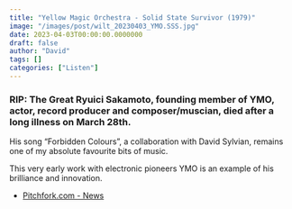 ```yaml
---
title: "Yellow Magic Orchestra - Solid State Survivor (1979)"
image: "/images/post/wilt_20230403_YMO.SSS.jpg"
date: 2023-04-03T00:00:00.0000000
draft: false
author: "David"
tags: []
categories: ["Listen"]
---
```

### RIP: The Great Ryuici Sakamoto, founding member of YMO, actor, record producer and composer/muscian, died after a long illness on March 28th. 

 His song “Forbidden Colours”, a collaboration with David Sylvian, remains one of my absolute favourite bits of music. 

 This very early work with electronic pioneers YMO is an example of his brilliance and innovation.

-  [Pitchfork.com - News](https://pitchfork.com/news/ryuichi-sakamoto-dies-at-71/amp/)